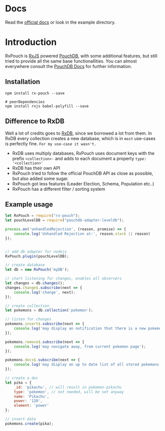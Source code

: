 # Docs

Read the [official docs](https://mnewmedia.github.io/RxPouch/#/) or look in the example directory.

# Introduction

RxPouch is [RxJS](https://github.com/ReactiveX/rxjs) powered [PouchDB](https://github.com/pouchdb/pouchdb), 
with some additional features, but still tried to provide all the same base functionallities. You can 
almost everywhere consult the [PouchDB Docs](https://pouchdb.com/api.html) for further information.

## Installation
```
npm install rx-pouch --save

# peerDependencies
npm install rxjs babel-polyfill --save
```

## Difference to RxDB

Well a lot of credits goes to [RxDB](https://github.com/pubkey/rxdb), since we borrowed a lot from them.
In RxDB every collection creates a new database, which is in `most` use-cases is perfectly fine.
`For my use-case it wasn't.`

- RxDB uses multiply databases, RxPouch uses document keys with the prefix `<collection>-` and adds to each 
 document a property `type: '<collection>'`
- RxDB has their own API
- RxPouch tried to follow the official PouchDB API as close as possible, but also added some sugar.
- RxPouch got less features (Leader Election, Schema, Population etc..)
- RxPouch has a different filter / sorting system

## Example usage
```js
let RxPouch = require("rx-pouch");
let pouchLevelDB = require("pouchdb-adapter-leveldb");

process.on('unhandledRejection', (reason, promise) => {
    console.log('Unhandled Rejection at:', reason.stack || reason)
});


// add db adapter for nodejs
RxPouch.plugin(pouchLevelDB);

// create database
let db = new RxPouch('myDB');

// start listening for changes, enables all observers
let changes = db.changes();
changes.change$.subscribe(next => {
    console.log('change', next);
});

// create collection
let pokemons = db.collection('pokemon');

// listen for changes
pokemons.insert$.subscribe(next => {
    console.log('may display an notification that there is a new pokemon');
});

pokemons.remove$.subscribe(next => {
    console.log('may navigate away, from current pokemon page');
});

pokemons.docs$.subscribe(next => {
    console.log('may display an up to date list of all stored pokemons');
});

// create a doc
let pika = {
    _id: 'pikachu', // will result in pokemon-pikachu
    type: 'pokemon', // not needed, will be set anyway
    name: 'Pikachu',
    power: '120',
    element: 'power'
};

// insert data
pokemons.create(pika);
```